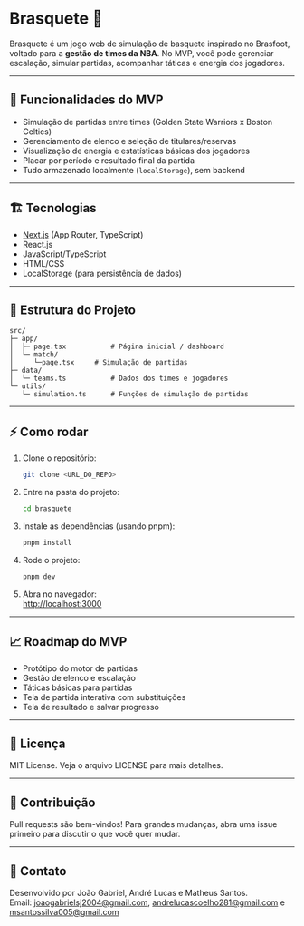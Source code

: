 # Brasquete 🏀

Brasquete é um jogo web de simulação de basquete inspirado no Brasfoot, voltado para a **gestão de times da NBA**. No MVP, você pode gerenciar escalação, simular partidas, acompanhar táticas e energia dos jogadores.

---

## 🚀 Funcionalidades do MVP

- Simulação de partidas entre times (Golden State Warriors x Boston Celtics)
- Gerenciamento de elenco e seleção de titulares/reservas
- Visualização de energia e estatísticas básicas dos jogadores
- Placar por período e resultado final da partida
- Tudo armazenado localmente (`localStorage`), sem backend

---

## 🏗️ Tecnologias

- [Next.js](https://nextjs.org/) (App Router, TypeScript)
- React.js
- JavaScript/TypeScript
- HTML/CSS
- LocalStorage (para persistência de dados)

---

## 📂 Estrutura do Projeto

```
src/
├─ app/
│  ├─ page.tsx           # Página inicial / dashboard
│  └─ match/
│     └─page.tsx     # Simulação de partidas
├─ data/
│  └─ teams.ts           # Dados dos times e jogadores
└─ utils/
   └─ simulation.ts      # Funções de simulação de partidas
```

---

## ⚡ Como rodar

1. Clone o repositório:
    ```bash
    git clone <URL_DO_REPO>
    ```

2. Entre na pasta do projeto:
    ```bash
    cd brasquete
    ```

3. Instale as dependências (usando pnpm):
    ```bash
    pnpm install
    ```

4. Rode o projeto:
    ```bash
    pnpm dev
    ```

5. Abra no navegador:  
   [http://localhost:3000](http://localhost:3000)

---

## 📈 Roadmap do MVP

- Protótipo do motor de partidas
- Gestão de elenco e escalação
- Táticas básicas para partidas
- Tela de partida interativa com substituições
- Tela de resultado e salvar progresso

---

## 📝 Licença

MIT License. Veja o arquivo LICENSE para mais detalhes.

---

## 🤝 Contribuição

Pull requests são bem-vindos! Para grandes mudanças, abra uma issue primeiro para discutir o que você quer mudar.

---

## 🎯 Contato

Desenvolvido por João Gabriel, André Lucas e Matheus Santos.  
Email: joaogabrielsj2004@gmail.com, andrelucascoelho281@gmail.com e msantossilva005@gmail.com
